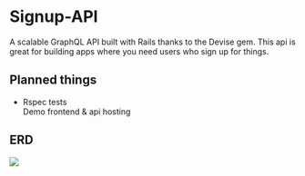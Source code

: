 <h1>Signup-API</h1>
<p>A scalable GraphQL API built with Rails thanks to the Devise gem. This api is great for building apps where you need users who sign up for things.</p>

<h2>Planned things</h2>
<ul>
<li>Rspec tests</li>
<l1>Demo frontend & api hosting</li>
</ul>

<h2>ERD</h2>
<img src="https://i.imgur.com/HXKNtaD.png"></img>